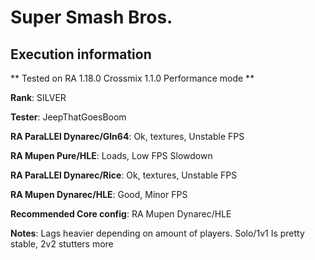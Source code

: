 # Super Smash Bros. 

## Execution information


** Tested on RA 1.18.0 Crossmix 1.1.0 Performance mode **


**Rank**: SILVER


**Tester**: JeepThatGoesBoom



**RA ParaLLEl Dynarec/Gln64**: Ok, textures, Unstable FPS


**RA Mupen Pure/HLE**: Loads, Low FPS Slowdown


**RA ParaLLEl Dynarec/Rice**: Ok, textures, Unstable FPS


**RA Mupen Dynarec/HLE**: Good, Minor FPS


**Recommended Core config**: RA Mupen Dynarec/HLE

**Notes**: Lags heavier depending on amount of players. Solo/1v1 Is pretty stable, 2v2 stutters more
